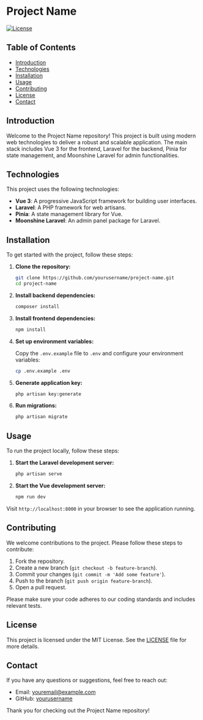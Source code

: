 # Project Name

[![License](https://img.shields.io/badge/license-MIT-blue.svg)](LICENSE)

## Table of Contents

-   [Introduction](#introduction)
-   [Technologies](#technologies)
-   [Installation](#installation)
-   [Usage](#usage)
-   [Contributing](#contributing)
-   [License](#license)
-   [Contact](#contact)

## Introduction

Welcome to the Project Name repository! This project is built using modern web technologies to deliver a robust and scalable application. The main stack includes Vue 3 for the frontend, Laravel for the backend, Pinia for state management, and Moonshine Laravel for admin functionalities.

## Technologies

This project uses the following technologies:

-   **Vue 3**: A progressive JavaScript framework for building user interfaces.
-   **Laravel**: A PHP framework for web artisans.
-   **Pinia**: A state management library for Vue.
-   **Moonshine Laravel**: An admin panel package for Laravel.

## Installation

To get started with the project, follow these steps:

1. **Clone the repository:**

    ```sh
    git clone https://github.com/yourusername/project-name.git
    cd project-name
    ```

2. **Install backend dependencies:**

    ```sh
    composer install
    ```

3. **Install frontend dependencies:**

    ```sh
    npm install
    ```

4. **Set up environment variables:**

    Copy the `.env.example` file to `.env` and configure your environment variables:

    ```sh
    cp .env.example .env
    ```

5. **Generate application key:**

    ```sh
    php artisan key:generate
    ```

6. **Run migrations:**

    ```sh
    php artisan migrate
    ```

## Usage

To run the project locally, follow these steps:

1. **Start the Laravel development server:**

    ```sh
    php artisan serve
    ```

2. **Start the Vue development server:**

    ```sh
    npm run dev
    ```

Visit `http://localhost:8000` in your browser to see the application running.

## Contributing

We welcome contributions to the project. Please follow these steps to contribute:

1. Fork the repository.
2. Create a new branch (`git checkout -b feature-branch`).
3. Commit your changes (`git commit -m 'Add some feature'`).
4. Push to the branch (`git push origin feature-branch`).
5. Open a pull request.

Please make sure your code adheres to our coding standards and includes relevant tests.

## License

This project is licensed under the MIT License. See the [LICENSE](LICENSE) file for more details.

## Contact

If you have any questions or suggestions, feel free to reach out:

-   Email: [youremail@example.com](mailto:youremail@example.com)
-   GitHub: [yourusername](https://github.com/yourusername)

Thank you for checking out the Project Name repository!
